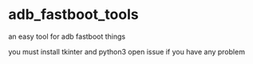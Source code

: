 # adb_fastboot_tools

an easy tool for adb fastboot things

you must install tkinter and python3
open issue if you have any problem